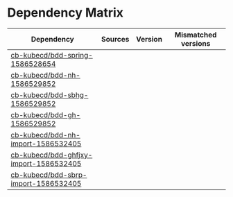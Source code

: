 # Dependency Matrix

Dependency | Sources | Version | Mismatched versions
---------- | ------- | ------- | -------------------
[cb-kubecd/bdd-spring-1586528654](https://github.com/cb-kubecd/bdd-spring-1586528654.git) |  | []() | 
[cb-kubecd/bdd-nh-1586529852](https://github.com/cb-kubecd/bdd-nh-1586529852.git) |  | []() | 
[cb-kubecd/bdd-sbhg-1586529852](https://github.com/cb-kubecd/bdd-sbhg-1586529852.git) |  | []() | 
[cb-kubecd/bdd-gh-1586529852](https://github.com/cb-kubecd/bdd-gh-1586529852.git) |  | []() | 
[cb-kubecd/bdd-nh-import-1586532405](https://github.com/cb-kubecd/bdd-nh-import-1586532405.git) |  | []() | 
[cb-kubecd/bdd-ghfjxy-import-1586532405](https://github.com/cb-kubecd/bdd-ghfjxy-import-1586532405.git) |  | []() | 
[cb-kubecd/bdd-sbrp-import-1586532405](https://github.com/cb-kubecd/bdd-sbrp-import-1586532405.git) |  | []() | 
